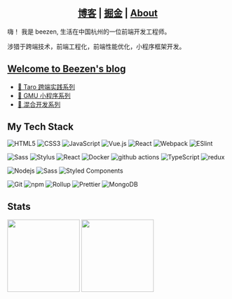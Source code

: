 <div>
  <h2>
    <center>
      <a href="https://dongbizhen.com">博客</a> |
      <a href="https://juejin.cn/user/3808364011458759">掘金</a> |
      <a href="https://dongbizhen.com/about/">About</a>
    </center>
  </h2>
  <p>嗨！ 我是 beezen, 生活在中国杭州的一位前端开发工程师。</p>
  <p>涉猎于跨端技术，前端工程化，前端性能优化，小程序框架开发。</p>
  <div style="display: none">
    <img src="https://img.shields.io/github/followers/beezen" />
    <img src="https://img.shields.io/github/stars/beezen" />
    <img
      src="https://visitor-badge.laobi.icu/badge?page_id=beezen.beezen.README.md"
    />
  </div>
  <h2>
    <a href="https://dongbizhen.com">Welcome to Beezen's blog</a>
  </h2>
  <div>
    <ul>
      <li>
        <a href="https://www.dongbizhen.com/categories/Taro/"
          >🙏 Taro 跨端实践系列</a
        >
      </li>
      <li>
        <a href="https://www.dongbizhen.com/categories/GMU/"
          >🙏 GMU 小程序系列</a
        >
      </li>
      <li>
        <a
          href="https://www.dongbizhen.com/categories/%E6%B7%B7%E5%90%88%E5%BC%80%E5%8F%91/"
          >🙏 混合开发系列</a
        >
      </li>
    </ul>
  </div>

  <h2>My Tech Stack</h2>
  <div>
    <p dir="auto">
      <img
        src="https://camo.githubusercontent.com/9a7c8c4ee62739436a191706be9f786a813dc377ce778522da198cb94874dc22/68747470733a2f2f696d672e736869656c64732e696f2f62616467652f2d48544d4c352d2532334534344432373f7374796c653d666c61742d737175617265266c6f676f3d68746d6c35266c6f676f436f6c6f723d666666666666"
        alt="HTML5"
        data-canonical-src="https://img.shields.io/badge/-HTML5-%23E44D27?style=flat-square&amp;logo=html5&amp;logoColor=ffffff"
        style="max-width: 100%"
      />
      <img
        src="https://camo.githubusercontent.com/19d98ab99fe0a1a5c00ef27920be3ada8548f2476877db0598960ac2a5f8788d/68747470733a2f2f696d672e736869656c64732e696f2f62616467652f2d435353332d2532333135373242363f7374796c653d666c61742d737175617265266c6f676f3d63737333"
        alt="CSS3"
        data-canonical-src="https://img.shields.io/badge/-CSS3-%231572B6?style=flat-square&amp;logo=css3"
        style="max-width: 100%"
      />
      <img
        src="https://camo.githubusercontent.com/a1309b252e82434062012a8073fa9fc1416a96289b7ca11555577b9fbe1cf03e/68747470733a2f2f696d672e736869656c64732e696f2f62616467652f2d4a6176615363726970742d2532334637444631433f7374796c653d666c61742d737175617265266c6f676f3d6a617661736372697074266c6f676f436f6c6f723d303030303030266c6162656c436f6c6f723d25323346374446314326636f6c6f723d253233464643453541"
        alt="JavaScript"
        data-canonical-src="https://img.shields.io/badge/-JavaScript-%23F7DF1C?style=flat-square&amp;logo=javascript&amp;logoColor=000000&amp;labelColor=%23F7DF1C&amp;color=%23FFCE5A"
        style="max-width: 100%"
      />
      <img
        src="https://camo.githubusercontent.com/b9723eb17fac37e35dc89f31633c7f46099683dc76e752ae02878d7f372d0ad8/68747470733a2f2f696d672e736869656c64732e696f2f62616467652f2d5675652e6a732d2532333263336535303f7374796c653d666c61742d737175617265266c6f676f3d5675652e6a73"
        alt="Vue.js"
        data-canonical-src="https://img.shields.io/badge/-Vue.js-%232c3e50?style=flat-square&amp;logo=Vue.js"
        style="max-width: 100%"
      />
      <img
        src="https://camo.githubusercontent.com/32f7eabbb5fe286fbef8c54edd4e11e30722216a79c104f49289c310fb11494b/68747470733a2f2f696d672e736869656c64732e696f2f62616467652f2d52656163742d2532333238324333343f7374796c653d666c61742d737175617265266c6f676f3d7265616374"
        alt="React"
        data-canonical-src="https://img.shields.io/badge/-React-%23282C34?style=flat-square&amp;logo=react"
        style="max-width: 100%"
      />
      <img
        src="https://camo.githubusercontent.com/642e843f9aa33ce2969085744bf1eebf22d91f28c3c3cca8f545e9ebcdef83cf/68747470733a2f2f696d672e736869656c64732e696f2f62616467652f2d5765627061636b2d2532333243334134323f7374796c653d666c61742d737175617265266c6f676f3d7765627061636b"
        alt="Webpack"
        data-canonical-src="https://img.shields.io/badge/-Webpack-%232C3A42?style=flat-square&amp;logo=webpack"
        style="max-width: 100%"
      />
      <img
        src="https://camo.githubusercontent.com/01baed6fed681626e4afacc2fd8e49fa698e8952e3ee78a844020a6cffbabe0b/68747470733a2f2f696d672e736869656c64732e696f2f62616467652f2d45534c696e742d2532333442333243333f7374796c653d666c61742d737175617265266c6f676f3d65736c696e74"
        alt="ESlint"
        data-canonical-src="https://img.shields.io/badge/-ESLint-%234B32C3?style=flat-square&amp;logo=eslint"
        style="max-width: 100%"
      />
    </p>
    <p dir="auto">
      <img
        src="https://camo.githubusercontent.com/c733735b3d10e64e1efd1eeeb5bc66af1af5d8628caa1ee64939d97d91d73ed7/68747470733a2f2f696d672e736869656c64732e696f2f62616467652f2d536173732d2532334343363639393f7374796c653d666c61742d737175617265266c6f676f3d73617373266c6f676f436f6c6f723d666666666666"
        alt="Sass"
        data-canonical-src="https://img.shields.io/badge/-Sass-%23CC6699?style=flat-square&amp;logo=sass&amp;logoColor=ffffff"
        style="max-width: 100%"
      />
      <img
        src="https://camo.githubusercontent.com/368e2fb55d4a7ee4746a14c48347606b131be377f155f1cbd8ac64418d633143/68747470733a2f2f696d672e736869656c64732e696f2f62616467652f2d5374796c75732d2532333333333333333f7374796c653d666c61742d737175617265266c6f676f3d7374796c7573"
        alt="Stylus"
        data-canonical-src="https://img.shields.io/badge/-Stylus-%23333333?style=flat-square&amp;logo=stylus"
        style="max-width: 100%"
      />
      <img
        alt="React"
        src="https://camo.githubusercontent.com/533da8800843b57b91a3227ce7d151ca865a0eeaae675715e209c0092314fa96/68747470733a2f2f696d672e736869656c64732e696f2f62616467652f2d52656163742d3435623864383f7374796c653d666c61742d737175617265266c6f676f3d7265616374266c6f676f436f6c6f723d7768697465"
        data-canonical-src="https://img.shields.io/badge/-React-45b8d8?style=flat-square&amp;logo=react&amp;logoColor=white"
        style="max-width: 100%"
      />
      <img
        alt="Docker"
        src="https://camo.githubusercontent.com/4d015bf250194995d899a5d2b90babf1afc4458c1589b93e58fdfa4119749a49/68747470733a2f2f696d672e736869656c64732e696f2f62616467652f2d446f636b65722d3436613266313f7374796c653d666c61742d737175617265266c6f676f3d646f636b6572266c6f676f436f6c6f723d7768697465"
        data-canonical-src="https://img.shields.io/badge/-Docker-46a2f1?style=flat-square&amp;logo=docker&amp;logoColor=white"
        style="max-width: 100%"
      />
      <img
        alt="github actions"
        src="https://camo.githubusercontent.com/f0acbdace9431d2a168a8a53637655735a6fd6eee112155fd7f6daac3ff47f18/68747470733a2f2f696d672e736869656c64732e696f2f62616467652f2d4769746875625f416374696f6e732d3230383846463f7374796c653d666c61742d737175617265266c6f676f3d6769746875622d616374696f6e73266c6f676f436f6c6f723d7768697465"
        data-canonical-src="https://img.shields.io/badge/-Github_Actions-2088FF?style=flat-square&amp;logo=github-actions&amp;logoColor=white"
        style="max-width: 100%"
      />
      <img
        alt="TypeScript"
        src="https://camo.githubusercontent.com/d60afb008bc0bcde7ea8720637928cb02c0f9a6d795dad7382f688a17e7515de/68747470733a2f2f696d672e736869656c64732e696f2f62616467652f2d547970655363726970742d3030374143433f7374796c653d666c61742d737175617265266c6f676f3d74797065736372697074266c6f676f436f6c6f723d7768697465"
        data-canonical-src="https://img.shields.io/badge/-TypeScript-007ACC?style=flat-square&amp;logo=typescript&amp;logoColor=white"
        style="max-width: 100%"
      />
      <img
        alt="redux"
        src="https://camo.githubusercontent.com/5ffd853b0824728d0a8ce1f5dd3634891bb73fe5c560b423eb45c0e34be4581c/68747470733a2f2f696d672e736869656c64732e696f2f62616467652f2d52656475782d3736344142433f7374796c653d666c61742d737175617265266c6f676f3d7265647578266c6f676f436f6c6f723d7768697465"
        data-canonical-src="https://img.shields.io/badge/-Redux-764ABC?style=flat-square&amp;logo=redux&amp;logoColor=white"
        style="max-width: 100%"
      />
    </p>
    <p dir="auto">
      <img
        src="https://camo.githubusercontent.com/425d14e7ceaf18d8bb8e9bf17cd1a270c928c888b9ee4abe84a3bc8a5b3122fe/68747470733a2f2f696d672e736869656c64732e696f2f62616467652f2d4e6f64656a732d3433383533643f7374796c653d666c61742d737175617265266c6f676f3d4e6f64652e6a73266c6f676f436f6c6f723d7768697465"
        alt="Nodejs"
        data-canonical-src="https://img.shields.io/badge/-Nodejs-43853d?style=flat-square&amp;logo=Node.js&amp;logoColor=white"
        style="max-width: 100%"
      />
      <img
        alt="Sass"
        src="https://camo.githubusercontent.com/fabe0b9fc0956fc4327fb91945629b49e89722774141d1be082a23f4770e2513/68747470733a2f2f696d672e736869656c64732e696f2f62616467652f2d536173732d4343363639393f7374796c653d666c61742d737175617265266c6f676f3d73617373266c6f676f436f6c6f723d7768697465"
        data-canonical-src="https://img.shields.io/badge/-Sass-CC6699?style=flat-square&amp;logo=sass&amp;logoColor=white"
        style="max-width: 100%"
      />
      <img
        alt="Styled Components"
        src="https://camo.githubusercontent.com/a3a32f8641c857c7b7ad06392edb3e88f54fc4f68d956f8105d1eff7447c714a/68747470733a2f2f696d672e736869656c64732e696f2f62616467652f2d5374796c65645f436f6d706f6e656e74732d6462373039323f7374796c653d666c61742d737175617265266c6f676f3d7374796c65642d636f6d706f6e656e7473266c6f676f436f6c6f723d7768697465"
        data-canonical-src="https://img.shields.io/badge/-Styled_Components-db7092?style=flat-square&amp;logo=styled-components&amp;logoColor=white"
        style="max-width: 100%"
      />
    </p>
    <p dir="auto">
      <img
        src="https://camo.githubusercontent.com/c5d0c3ab3bb7d56038dcfa868b056ed7b2bd119579bd4cf4d1123244adc74bca/68747470733a2f2f696d672e736869656c64732e696f2f62616467652f2d4769742d2532334630353033323f7374796c653d666c61742d737175617265266c6f676f3d676974266c6f676f436f6c6f723d253233666666666666"
        alt="Git"
        data-canonical-src="https://img.shields.io/badge/-Git-%23F05032?style=flat-square&amp;logo=git&amp;logoColor=%23ffffff"
        style="max-width: 100%"
      />
      <img
        alt="npm"
        src="https://camo.githubusercontent.com/1e50ab849e8c196ea962ac3b966a15924234879eeb85f9dd0e0431e43a145b43/68747470733a2f2f696d672e736869656c64732e696f2f62616467652f2d4e504d2d4342333833373f7374796c653d666c61742d737175617265266c6f676f3d6e706d266c6f676f436f6c6f723d7768697465"
        data-canonical-src="https://img.shields.io/badge/-NPM-CB3837?style=flat-square&amp;logo=npm&amp;logoColor=white"
        style="max-width: 100%"
      />
      <img
        alt="Rollup"
        src="https://camo.githubusercontent.com/ef994de612965b5d4d4de95e058c0b657d9dc7a2dbed38f5c6d05fa2fc1f7d76/68747470733a2f2f696d672e736869656c64732e696f2f62616467652f2d526f6c6c75702d4543344133463f7374796c653d666c61742d737175617265266c6f676f3d726f6c6c75702e6a73266c6f676f436f6c6f723d7768697465"
        data-canonical-src="https://img.shields.io/badge/-Rollup-EC4A3F?style=flat-square&amp;logo=rollup.js&amp;logoColor=white"
        style="max-width: 100%"
      />
      <img
        alt="Prettier"
        src="https://camo.githubusercontent.com/6f71b989e6d32eda6a2291e89b3f5cd9eed18c2ccbf20d6fb9a7565f2d39e190/68747470733a2f2f696d672e736869656c64732e696f2f62616467652f2d50726574746965722d4637423933453f7374796c653d666c61742d737175617265266c6f676f3d7072657474696572266c6f676f436f6c6f723d7768697465"
        data-canonical-src="https://img.shields.io/badge/-Prettier-F7B93E?style=flat-square&amp;logo=prettier&amp;logoColor=white"
        style="max-width: 100%"
      />
      <img
        alt="MongoDB"
        src="https://camo.githubusercontent.com/8525e7e6900fc4c5546b0442f8a2f187b802e9f40d431ac7394d2c1509234ad9/68747470733a2f2f696d672e736869656c64732e696f2f62616467652f2d4d6f6e676f44422d3133616135323f7374796c653d666c61742d737175617265266c6f676f3d6d6f6e676f6462266c6f676f436f6c6f723d7768697465"
        data-canonical-src="https://img.shields.io/badge/-MongoDB-13aa52?style=flat-square&amp;logo=mongodb&amp;logoColor=white"
        style="max-width: 100%"
      />
    </p>
  </div>
  <h2>Stats</h2>
  <div>
    <img
      src="https://github-readme-stats.vercel.app/api?username=beezen&theme=light&show_icons=true&include_all_commits=true"
      height="165"
    />
    <img
      src="https://github-readme-stats.vercel.app/api/top-langs/?username=beezen&layout=compact&theme=light"
      height="165"
    />
  </div>
</div>
